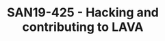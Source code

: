 ---
categories:
- san19
description: Starting to contribute to a large Open Source project is always difficult.<br>In
  this talk we will try to make LAVA contributors life easier by explaining some of
  the secrets behind this large software.<br><br>We will talk about the LAVA architectures,
  the resources for users/admin/developers, creating a developer environment and many
  small secrets about LAVA.
image:
  featured: 'true'
  path: /assets/images/featured-images/san19/SAN19-425.png
session_attendee_num: '29'
session_id: SAN19-425
session_room: Sunset 3 (Session 3)
session_slot:
  end_time: '2019-09-26 12:25:00'
  start_time: '2019-09-26 12:00:00'
session_speakers:
- speaker_bio: Im a senior software engineer, working for Linaro.<br> <br> Ive been
    contributed to OSS since 2007 when I started working on VLC Media player at university.<br>
    <br> I worked for 5 years at STMicroelectronics where I ported the v8 JavaScript
    engine on sh4 processors. I also contributed to many OSS projects like proot,
    care, debian, qemu, ...<br> <br> Im now maintainer and architect of LAVA, a widely
    adopted framework to test software (bootloader, kernel, user space) on real boards.<br>
    <br> I gave some talks at the Linaro Connect Conference since 2014. I recently
    gave a talk about lavafed at FOSDEM 2019.
  speaker_company: Linaro
  speaker_image: /assets/images/speakers/san19/remi-duraffort.jpg
  speaker_location: ''
  speaker_name: Remi Duraffort
  speaker_position: Senior Software Engineer
  speaker_url: https://blog.duraffort.fr
  speaker_username: remi.duraffort
session_track: Automation & CI
tag: session
tags:
- Open Source Development
- Validation and CI
title: SAN19-425 - Hacking and contributing to LAVA
---
